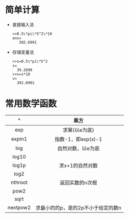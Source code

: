 # 简单计算

* 直接输入法
  ```
  >>0.5\*pi\*5^2\*10
  ans=
     392.6991
  ```
* 存储变量法

  ```
  >>s=0.5\*pi\*5^2
  s=
    39.2699
  >>v=s*10
  v=
    392.6991
  ```

# 常用数学函数

  

| ^ | 乘方 |
| :---: | :---: |
| exp | 求幂\(以e为底\) |
| expm1 | 指数-1，即exp\(x\)-1 |
| log | 自然对数，以e为底 |
| log10 |  |
| log1p | 求x+1的自然对数 |
| log2 |  |
| nthroot | 返回实数的n次根 |
| pow2 |  |
| sqrt |  |
| nextpow2 | 求最小的的p，是的2p不小于给定的数n |




